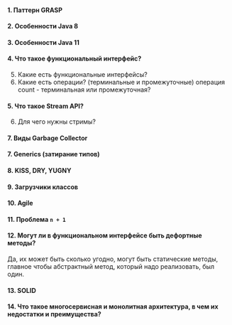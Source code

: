 #### 1. Паттерн GRASP

#### 2. Особенности Java 8

#### 3. Особенности Java 11

#### 4. Что такое функциональный интерфейс?

5. Какие есть функциональные интерфейсы?
6. Какие есть операции?
(терминальные и промежуточные)
операция count - терминальная или промежуточная?

#### 5. Что такое Stream API?
6. Для чего нужны стримы?

#### 7. Виды Garbage Collector

#### 7. Generics (затирание типов)

#### 8. KISS, DRY, YUGNY

#### 9. Загрузчики классов

#### 10. Agile

#### 11. Проблема `n + 1`

#### 12. Могут ли в функциональном интерфейсе быть дефортные методы? 
Да, их может быть сколько угодно, могут быть  статические методы, главное чтобы абстрактный метод, который надо реализовать, был один. 

#### 13. SOLID

#### 14. Что такое многосервисная и монолитная архитектура, в чем их недостатки и преимущества? 
